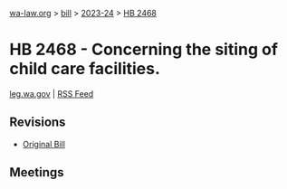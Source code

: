 [wa-law.org](/) > [bill](/bill/) > [2023-24](/bill/2023-24/) > [HB 2468](/bill/2023-24/hb/2468/)

# HB 2468 - Concerning the siting of child care facilities.
[leg.wa.gov](https://app.leg.wa.gov/billsummary?BillNumber=2468&Year=2023&Initiative=false) | [RSS Feed](./rss.xml)

## Revisions
* [Original Bill](1/)

## Meetings